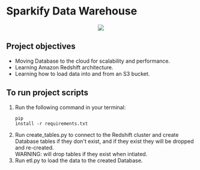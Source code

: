 # Sparkify Data Warehouse

<p align = 'center'><img src = 'https://www.levi9.com/wp-content/uploads/2021/09/Levi9-AWS-Redshift-Program-V2.png'/></p>

## Project objectives

- Moving Database to the cloud for scalability and performance.
- Learning Amazon Redshift architecture.
- Learning how to load data into and from an S3 bucket.

## To run project scripts

1. Run the following command in your terminal: <br> <pre><code>pip install -r requirements.txt</code></pre>
2. Run create_tables.py to connect to the Redshift cluster and create Database tables if they don't exist, and if they exist they will be dropped and re-created. <br> WARNING: will drop tables if they exist when intiated.
3. Run etl.py to load the data to the created Database.
